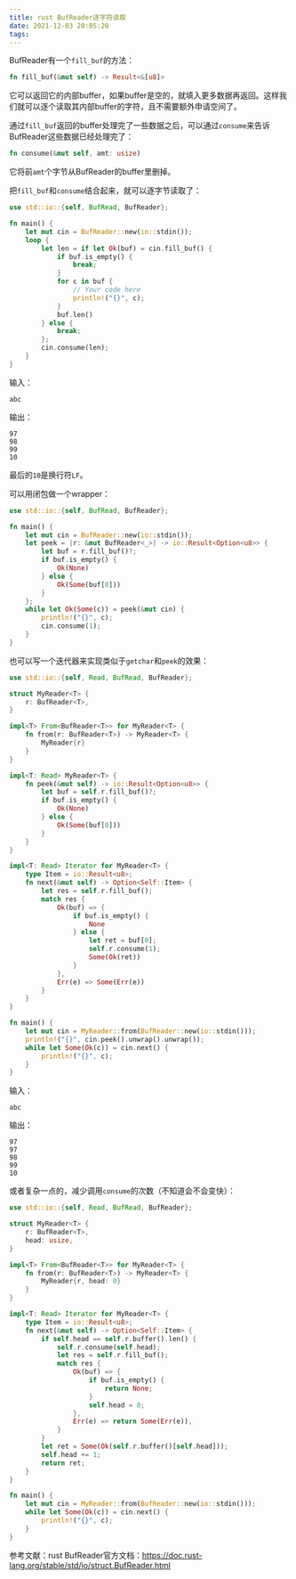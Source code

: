```yaml
---
title: rust BufReader逐字符读取
date: 2021-12-03 20:05:20
tags:
---
```


BufReader有一个`fill_buf`的方法：

```rs
fn fill_buf(&mut self) -> Result<&[u8]>
```

它可以返回它的内部buffer，如果buffer是空的，就填入更多数据再返回。这样我们就可以逐个读取其内部buffer的字符，且不需要额外申请空间了。

通过`fill_buf`返回的buffer处理完了一些数据之后，可以通过`consume`来告诉BufReader这些数据已经处理完了：

```rs
fn consume(&mut self, amt: usize)
```

它将前`amt`个字节从BufReader的buffer里删掉。

把`fill_buf`和`consume`结合起来，就可以逐字节读取了：

```rs
use std::io::{self, BufRead, BufReader};

fn main() {
    let mut cin = BufReader::new(io::stdin());
    loop {
        let len = if let Ok(buf) = cin.fill_buf() {
            if buf.is_empty() {
                break;
            }
            for c in buf {
                // Your code here
                println!("{}", c);
            }
            buf.len()
        } else {
            break;
        };
        cin.consume(len);
    }
}
```

输入：

```
abc
```


输出：

```
97
98
99
10
```

最后的`10`是换行符`LF`。

可以用闭包做一个wrapper：

```rs
use std::io::{self, BufRead, BufReader};

fn main() {
    let mut cin = BufReader::new(io::stdin());
    let peek = |r: &mut BufReader<_>| -> io::Result<Option<u8>> {
        let buf = r.fill_buf()?;
        if buf.is_empty() {
            Ok(None)
        } else {
            Ok(Some(buf[0]))
        }
    };
    while let Ok(Some(c)) = peek(&mut cin) {
        println!("{}", c);
        cin.consume(1);
    }
}
```

也可以写一个迭代器来实现类似于`getchar`和`peek`的效果：

```rs
use std::io::{self, Read, BufRead, BufReader};

struct MyReader<T> {
    r: BufReader<T>,
}

impl<T> From<BufReader<T>> for MyReader<T> {
    fn from(r: BufReader<T>) -> MyReader<T> {
        MyReader{r}
    }
}

impl<T: Read> MyReader<T> {
    fn peek(&mut self) -> io::Result<Option<u8>> {
        let buf = self.r.fill_buf()?;
        if buf.is_empty() {
            Ok(None)
        } else {
            Ok(Some(buf[0]))
        }
    }
}

impl<T: Read> Iterator for MyReader<T> {
    type Item = io::Result<u8>;
    fn next(&mut self) -> Option<Self::Item> {
        let res = self.r.fill_buf();
        match res {
            Ok(buf) => {
                if buf.is_empty() {
                    None
                } else {
                    let ret = buf[0];
                    self.r.consume(1);
                    Some(Ok(ret))
                }
            },
            Err(e) => Some(Err(e))
        }
    }
}

fn main() {
    let mut cin = MyReader::from(BufReader::new(io::stdin()));
    println!("{}", cin.peek().unwrap().unwrap());
    while let Some(Ok(c)) = cin.next() {
        println!("{}", c);
    }
}
```

输入：

```
abc
```

输出：

```
97
97
98
99
10
```

或者复杂一点的，减少调用`consume`的次数（不知道会不会变快）：

```rs
use std::io::{self, Read, BufRead, BufReader};

struct MyReader<T> {
    r: BufReader<T>,
    head: usize,
}

impl<T> From<BufReader<T>> for MyReader<T> {
    fn from(r: BufReader<T>) -> MyReader<T> {
        MyReader{r, head: 0}
    }
}

impl<T: Read> Iterator for MyReader<T> {
    type Item = io::Result<u8>;
    fn next(&mut self) -> Option<Self::Item> {
        if self.head == self.r.buffer().len() {
            self.r.consume(self.head);
            let res = self.r.fill_buf();
            match res {
                Ok(buf) => {
                    if buf.is_empty() {
                        return None;
                    }
                    self.head = 0;
                },
                Err(e) => return Some(Err(e)),
            }
        }
        let ret = Some(Ok(self.r.buffer()[self.head]));
        self.head += 1;
        return ret;
    }
}

fn main() {
    let mut cin = MyReader::from(BufReader::new(io::stdin()));
    while let Some(Ok(c)) = cin.next() {
        println!("{}", c);
    }
}
```

参考文献：rust BufReader官方文档：<https://doc.rust-lang.org/stable/std/io/struct.BufReader.html>
